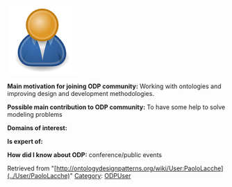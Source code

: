 [![Image:ODPUser.png](../images/a/a6/ODPUser.png)](../Image/ODPUser.png "Image:ODPUser.png")




  





__Main motivation for joining ODP community:__ Working with ontologies and improving design and development methodologies.


__Possible main contribution to ODP community:__ To have some help to solve modeling problems


__Domains of interest:__


  



__Is expert of:__


  

__How did I know about ODP:__ conference/public events






Retrieved from "[http://ontologydesignpatterns.org/wiki/User:PaoloLacche](../User/PaoloLacche)"
 [Category](http://ontologydesignpatterns.org/wiki/Special:Categories "Special:Categories"): [ODPUser](../Category/ODPUser "Category:ODPUser")